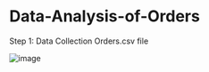 # Data-Analysis-of-Orders

Step 1: Data Collection
Orders.csv file 







![image](https://github.com/user-attachments/assets/e802b661-1241-4c6b-9ea4-6ddcfb470fca)
